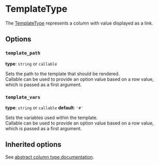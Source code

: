 # TemplateType

The [TemplateType](../../../src/Column/Type/TemplateType.php) represents a column with value displayed as a link.

## Options

### `template_path`

**type**: `string` or `callable`

Sets the path to the template that should be rendered.  
Callable can be used to provide an option value based on a row value, which is passed as a first argument.

### `template_vars`

**type**: `string` or `callable` **default**: `'#'`

Sets the variables used within the template.  
Callable can be used to provide an option value based on a row value, which is passed as a first argument.

## Inherited options

See [abstract column type documentation](abstract.md).
